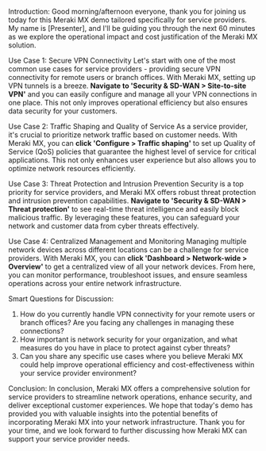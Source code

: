 Introduction:
Good morning/afternoon everyone, thank you for joining us today for this Meraki MX demo tailored specifically for service providers. My name is [Presenter], and I'll be guiding you through the next 60 minutes as we explore the operational impact and cost justification of the Meraki MX solution.

Use Case 1: Secure VPN Connectivity
Let's start with one of the most common use cases for service providers - providing secure VPN connectivity for remote users or branch offices. With Meraki MX, setting up VPN tunnels is a breeze. **Navigate to 'Security & SD-WAN > Site-to-site VPN'** and you can easily configure and manage all your VPN connections in one place. This not only improves operational efficiency but also ensures data security for your customers.

Use Case 2: Traffic Shaping and Quality of Service
As a service provider, it's crucial to prioritize network traffic based on customer needs. With Meraki MX, you can **click 'Configure > Traffic shaping'** to set up Quality of Service (QoS) policies that guarantee the highest level of service for critical applications. This not only enhances user experience but also allows you to optimize network resources efficiently.

Use Case 3: Threat Protection and Intrusion Prevention
Security is a top priority for service providers, and Meraki MX offers robust threat protection and intrusion prevention capabilities. **Navigate to 'Security & SD-WAN > Threat protection'** to see real-time threat intelligence and easily block malicious traffic. By leveraging these features, you can safeguard your network and customer data from cyber threats effectively.

Use Case 4: Centralized Management and Monitoring
Managing multiple network devices across different locations can be a challenge for service providers. With Meraki MX, you can **click 'Dashboard > Network-wide > Overview'** to get a centralized view of all your network devices. From here, you can monitor performance, troubleshoot issues, and ensure seamless operations across your entire network infrastructure.

Smart Questions for Discussion:
1. How do you currently handle VPN connectivity for your remote users or branch offices? Are you facing any challenges in managing these connections?
2. How important is network security for your organization, and what measures do you have in place to protect against cyber threats?
3. Can you share any specific use cases where you believe Meraki MX could help improve operational efficiency and cost-effectiveness within your service provider environment?

Conclusion:
In conclusion, Meraki MX offers a comprehensive solution for service providers to streamline network operations, enhance security, and deliver exceptional customer experiences. We hope that today's demo has provided you with valuable insights into the potential benefits of incorporating Meraki MX into your network infrastructure. Thank you for your time, and we look forward to further discussing how Meraki MX can support your service provider needs.
